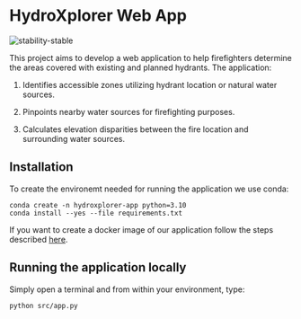 # HydroXplorer Web App

![stability-stable](https://img.shields.io/badge/stability-stable-green.svg)

This project aims to develop a web application to help firefighters determine the areas covered with existing and planned hydrants. The application:

1. Identifies accessible zones utilizing hydrant location or natural water sources.

2. Pinpoints nearby water sources for firefighting purposes.

3. Calculates elevation disparities between the fire location and surrounding water sources.


## Installation

To create the environemt needed for running the application we use conda:
```
conda create -n hydroxplorer-app python=3.10
conda install --yes --file requirements.txt
```

If you want to create a docker image of our application follow the steps described [here](https://github.com/DSSGxMunich/hydroxplorer-web-app/blob/main/src/DOCKER_README.md).

## Running the application locally
Simply open a terminal and from within your environment, type:
```
python src/app.py
```
